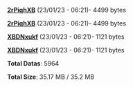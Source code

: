 [**2rPiqhXB**](/data/2rPiqhXB.txt) (23/01/23 - 06:21)- 4499 bytes

[**2rPiqhXB**](/data/2rPiqhXB.txt) (23/01/23 - 06:21)- 4499 bytes

[**XBDNxukf**](/data/XBDNxukf.txt) (23/01/23 - 06:21)- 1121 bytes

[**XBDNxukf**](/data/XBDNxukf.txt) (23/01/23 - 06:21)- 1121 bytes

**Total Datas**: 5964

**Total Size**: 35.17 MB / 35.2 MB